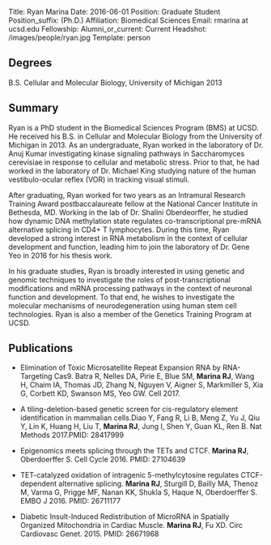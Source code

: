 Title: Ryan Marina
Date: 2016-06-01
Position: Graduate Student
Position_suffix: (Ph.D.)
Affiliation: Biomedical Sciences
Email: rmarina at ucsd.edu
Fellowship: 
Alumni_or_current: Current
Headshot: /images/people/ryan.jpg
Template: person
<!-- Status: draft -->

## Degrees

B.S. Cellular and Molecular Biology, University of Michigan 2013

## Summary

Ryan is a PhD student in the Biomedical Sciences Program (BMS) at UCSD. He received his B.S. in Cellular and Molecular Biology from the University of Michigan in 2013. As an undergraduate, Ryan worked in the laboratory of Dr. Anuj Kumar investigating kinase signaling pathways in Saccharomyces cerevisiae in response to cellular and metabolic stress. Prior to that, he had worked in the laboratory of Dr. Michael King studying nature of the human vestibulo-ocular reflex (VOR) in tracking visual stimuli. After graduating, Ryan worked for two years as an Intramural Research Training Award postbaccalaureate fellow at the National Cancer Institute in Bethesda, MD. Working in the lab of Dr. Shalini Oberdeorffer, he studied how dynamic DNA methylation state regulates co-transcriptional pre-mRNA alternative splicing in CD4+ T lymphocytes. During this time, Ryan developed a strong interest in RNA metabolism in the context of cellular development and function, leading him to join the laboratory of Dr. Gene Yeo in 2016 for his thesis work. In his graduate studies, Ryan is broadly interested in using genetic and genomic techniques to investigate the roles of post-transcriptional modifications and mRNA processing pathways in the context of neuronal function and development. To that end, he wishes to investigate the molecular mechanisms of neurodegeneration using human stem cell technologies. Ryan is also a member of the Genetics Training Program at UCSD.

## Publications
*  Elimination of Toxic Microsatellite Repeat Expansion RNA by RNA-Targeting Cas9. Batra R, Nelles DA, Pirie E, Blue SM, **Marina RJ**, Wang H, Chaim IA, Thomas JD, Zhang N, Nguyen V, Aigner S, Markmiller S, Xia G, Corbett KD, Swanson MS, Yeo GW. Cell 2017.

* A tiling-deletion-based genetic screen for cis-regulatory element identification in mammalian cells.Diao Y, Fang R, Li B, Meng Z, Yu J, Qiu Y, Lin K, Huang H, Liu T, **Marina RJ**, Jung I, Shen Y, Guan KL, Ren B.  Nat Methods 2017.PMID: 28417999

* Epigenomics meets splicing through the TETs and CTCF. **Marina RJ**, Oberdoerffer S. Cell Cycle 2016. PMID: 27104639  
* TET-catalyzed oxidation of intragenic 5-methylcytosine regulates CTCF-dependent alternative splicing. **Marina RJ**, Sturgill D, Bailly MA, Thenoz M, Varma G, Prigge MF, Nanan KK, Shukla S, Haque N, Oberdoerffer S. EMBO J 2016. PMID: 26711177  
* Diabetic Insult-Induced Redistribution of MicroRNA in Spatially Organized Mitochondria in Cardiac Muscle. **Marina RJ**, Fu XD. Circ Cardiovasc Genet. 2015. PMID: 26671968